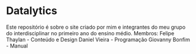 # Datalytics
Este repositório é sobre o site criado por mim e integrantes do meu grupo do interdisciplinar no primeiro ano do ensino médio.
Membros:
Felipe Thaylan - Conteúdo e Design
Daniel Vieira - Programação
Giovanny Bonfim - Manual
